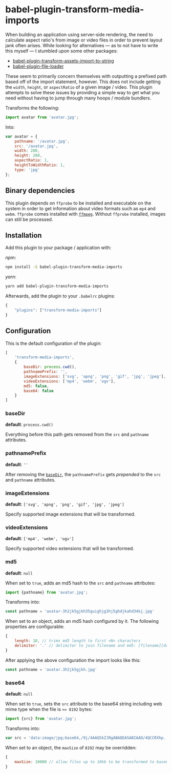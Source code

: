 # babel-plugin-transform-media-imports

When building an application using server-side rendering, the need to
calculate aspect ratio's from image or video files in order to prevent
layout jank often arises.
While looking for alternatives &mdash; as to not have to write this
myself &mdash; I stumbled upon some other packages:

- [babel-plugin-transform-assets-import-to-string](https://github.com/yeojz/babel-plugin-transform-assets-import-to-string)
- [babel-plugin-file-loader](https://github.com/sheerun/babel-plugin-file-loader)

These seem to primarily concern themselves with outputting a prefixed
path based off of the import statement, however. This does not include getting
the `width`, `height`, or `aspectRatio` of a given image / video.
This plugin attempts to solve these issues by providing a simple way to
get what you need without having to jump through many hoops / module bundlers.

Transforms the following:

```js
import avatar from 'avatar.jpg';
```

Into:

```js
var avatar = {
    pathname: '/avatar.jpg',
    src: '/avatar.jpg',
    width: 280,
    height: 280,
    aspectRatio: 1,
    heightToWidthRatio: 1,
    type: 'jpg'
};
```

## Binary dependencies

This plugin depends on `ffprobe` to be installed and executable on the system
in order to get information about video formats such as `mp4` and `webm`.
`ffprobe` comes installed with [`ffmpeg`](https://ffmpeg.org/download.html).
Without `ffprobe` installed, images can still be processed.

## Installation

Add this plugin to your package / application with:

_npm_:

```bash
npm install -S babel-plugin-transform-media-imports
```

_yarn_:

```bash
yarn add babel-plugin-transform-media-imports
```

Afterwards, add the plugin to your `.babelrc` plugins:

```js
{
    "plugins": ["transform-media-imports"]
}
```

## Configuration

This is the default configuration of the plugin:

```js
[
    'transform-media-imports',
    {
        baseDir: process.cwd(),
        pathnamePrefix: '',
        imageExtensions: ['svg', 'apng', 'png', 'gif', 'jpg', 'jpeg'],
        videoExtensions: ['mp4', 'webm', 'ogv'],
        md5: false,
        base64: false
    }
]
```

### baseDir

**default**: `process.cwd()`

Everything before this path gets removed from the `src` and `pathname` attributes.

### pathnamePrefix

**default**: `''`

After removing the [`baseDir`](#basedir), the `pathnamePrefix` gets _prepended_ to
the `src` and `pathname` attributes.

### imageExtensions

**default**: `['svg', 'apng', 'png', 'gif', 'jpg', 'jpeg']`

Specify supported image extensions that will be transformed.

### videoExtensions

**default**: `['mp4', 'webm', 'ogv']`

Specify supported video extensions that will be transformed.

### md5

**default**: `null`

When set to `true`, adds an md5 hash to the `src` and `pathname` attributes:

```js
import {pathname} from 'avatar.jpg';
```

Transforms into:

```js
const pathname = 'avatar-3h2jk5gjkh35guighjg3hj5ghdjkahd34kj.jpg'
```

When set to an object, adds an md5 hash configured by it. The following properties
are configurable:

```js
{
    length: 10, // trims md5 length to first <N> characters
    delimiter: '.' // delimiter to join filename and md5: [filename][delimiter][md5].[ext]
}
```

After applying the above configuration the import looks like this:

```js
const pathname = 'avatar.3h2jk5gjkh.jpg'
```


### base64

**default**: `null`

When set to `true`, sets the `src` attribute to the base64 string including
web mime type when the file is `<= 8192` bytes:

```js
import {src} from 'avatar.jpg';
```

Transforms into:

```js
var src = 'data:image/jpg;base64,/9j/4AAQSkZJRgABAQEASABIAAD/4QCCRXhp...'
```

When set to an object, the `maxSize` of `8192` may be overridden:

```js
{
    maxSize: 10000 // allow files up to 10kb to be transformed to base64
}
```

